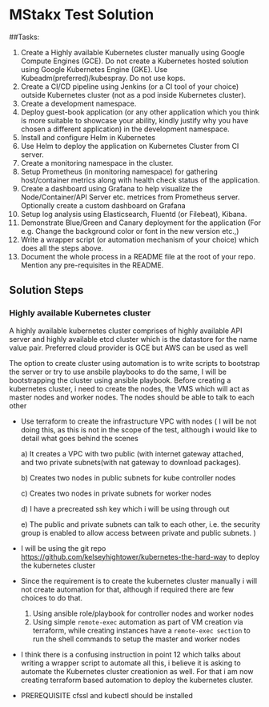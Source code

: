 # MStakx Test Solution

##Tasks:
1.	Create a Highly available Kubernetes cluster manually using Google Compute Engines (GCE). Do not create a Kubernetes hosted solution using Google Kubernetes Engine (GKE). Use Kubeadm(preferred)/kubespray. Do not use kops.
2.	Create a CI/CD pipeline using Jenkins (or a CI tool of your choice) outside Kubernetes cluster (not as a pod inside Kubernetes cluster).
3.	Create a development namespace.
4.	Deploy guest-book application (or any other application which you think is more suitable to showcase your ability, kindly justify why you have chosen a different application) in the development namespace.
5.	Install and configure Helm in Kubernetes
6.	Use Helm to deploy the application on Kubernetes Cluster from CI server.
7.	Create a monitoring namespace in the cluster.
8.	Setup Prometheus (in monitoring namespace) for gathering host/container metrics along with health check status of the application. 
9.	Create a dashboard using Grafana to help visualize the Node/Container/API Server etc. metrices from Prometheus server. Optionally create a custom dashboard on Grafana
10.	Setup log analysis using Elasticsearch, Fluentd (or Filebeat), Kibana.
11.	Demonstrate Blue/Green and Canary deployment for the application (For e.g. Change the background color or font in the new version etc.,)
12.	Write a wrapper script (or automation mechanism of your choice) which does all the steps above.
13.	Document the whole process in a README file at the root of your repo. Mention any pre-requisites in the README.

## Solution Steps
### Highly available Kubernetes cluster
A highly available kubernetes cluster comprises of highly available API server and
highly available etcd cluster which is the datastore for the 
name value pair. Preferred cloud provider is GCE but AWS can 
be used as well

The option to create cluster using automation is to write 
scripts to bootstrap the server or try to use ansbile playbooks
to do the same, I will be bootstrapping the cluster using 
ansible playbook. Before creating a kubernetes cluster, i need to 
create the nodes, the VMS which will act as master nodes and
worker nodes. The nodes should be able to talk to each other

* Use terraform to create the infrastructure VPC with nodes (
I will be not doing this, as this is not in the scope of the test, although 
 i would like to detail what goes behind the scenes
 
 
    a) It creates a VPC with two public (with internet gateway attached,  
    and two private subnets(with nat gateway to download packages).
 
    b) Creates two nodes in public subnets for kube controller nodes
 
    c) Creates two nodes in private subnets for worker nodes
    
    d) I have a precreated ssh key which i will be using through out
    
    e) The public and private subnets can talk to each other, i.e. the security
    group is enabled to allow access between private and 
    public subnets.
 )
 
* I will be using the git repo https://github.com/kelseyhightower/kubernetes-the-hard-way to deploy
the kubernetes cluster

* Since the requirement is to create the kubernetes cluster manually
i will not create automation for that, although if required there
are few choices to do that.
    1. Using ansible role/playbook for controller nodes and worker nodes 
    2. Using simple `remote-exec` automation as part of VM creation via terraform, while creating instances have
    a `remote-exec section` to run the shell commands to setup the master and 
    worker nodes
* I think there is a confusing instruction in point 12 which talks about writing a 
wrapper script to automate all this, i believe it is asking
to automate the Kubernetes cluster creationion as well.
For that i am now creating terraform based 
automation to deploy the kubernetes cluster.
    
* PREREQUISITE 
cfssl and kubectl should be installed
